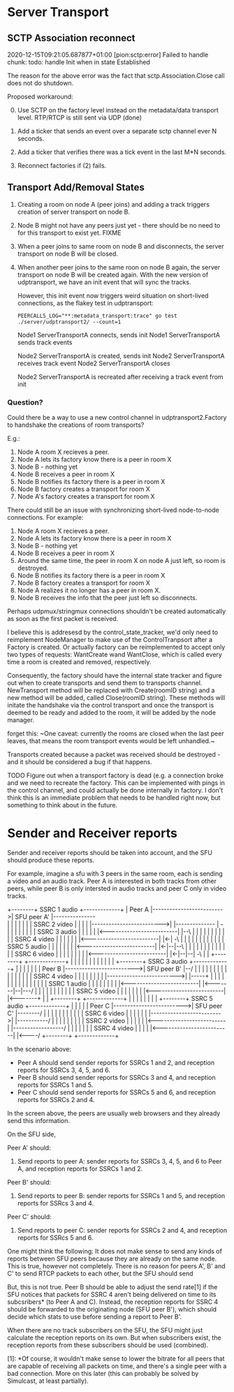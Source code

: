 # Server Transport

## SCTP Association reconnect

2020-12-15T09:21:05.687877+01:00 [pion:sctp:error] Failed to handle chunk: todo: handle Init when in state Established

The reason for the above error was the fact that sctp.Association.Close call
does not do shutdown.

Proposed workaround:

0. Use SCTP on the factory level instead on the metadata/data transport level.
   RTP/RTCP is still sent via UDP (done)

1. Add a ticker that sends an event over a separate sctp channel ever N
   seconds.
2. Add a ticker that verifies there was a tick event in the last M*N seconds.
3. Reconnect factories if (2) fails.

## Transport Add/Removal States

1. Creating a room on node A (peer joins) and adding a track triggers creation
   of server transport on node B.
2. Node B might not have any peers just yet - there should be no need to for
   this transport to exist yet. FIXME
3. When a peer joins to same room on node B and disconnects, the server
   transport on node B will be closed.
4. When another peer joins to the same roon on node B again, the server
   transport on node B will be created again. With the new version of
   udptransport, we have an init event that will sync the tracks.

   However, this init event now triggers weird situation on short-lived
   connections, as the flakey test in udptransport:

   ```console
   PEERCALLS_LOG="**:metadata_transport:trace" go test ./server/udptransport2/ --count=1
   ```

   Node1 ServerTransportA connects, sends init
   Node1 ServerTransportA sends track events

   Node2 ServerTransportA is created, sends init
   Node2 ServerTransportA receives track event
   Node2 ServerTransportA closes

   Node2 ServerTransportA is recreated after receiving a track event from init

### Question?

Could there be a way to use a new control channel in udptransport2.Factory to
handshake the creations of room transports?

E.g.:

1. Node A room X recieves a peer.
2. Node A lets its factory know there is a peer in room X
3. Node B - nothing yet
4. Node B receives a peer in room X
5. Node B notifies its factory there is a peer in room X
6. Node B factory creates a transport for room X
7. Node A's factory creates a transport for room X

There could still be an issue with synchronizing short-lived node-to-node
connections. For example:

1. Node A room X recieves a peer.
2. Node A lets its factory know there is a peer in room X
3. Node B - nothing yet
4. Node B receives a peer in room X
5. Around the same time, the peer in room X on node A just left, so room is destroyed.
6. Node B notifies its factory there is a peer in room X
7. Node B factory creates a transport for room X
8. Node A realizes it no longer has a peer in room X.
9. Node B receives the info that the peer just left so disconnects.

Perhaps udpmux/stringmux connections shouldn't be created automatically as soon
as the first packet is received.

I believe this is addresesd by the control_state_tracker, we'd only need to
reimplement NodeManager to make use of the ControlTranpsort after a Factory
is created. Or actually factory can be reimplemented to accept only two types
of requests: WantCreate wand WantClose, which is called every time a room is
created and removed, respectively.

Consequently, the factory should have the internal state tracker and figure out
when to create transports and send them to transports channel. NewTransport
method will be replaced with Create(roomID string) and a new method will be
added, called Close(roomID string). These methods will initate the handshake
via the control transport and once the transport is deemed to be ready and
added to the room, it will be added by the node manager.

forget this: ~One caveat: currently the rooms are closed when the last peer
leaves, that means the room transport events would be left unhandled.~

Transports created because a packet was received should be destroyed - and it
should be considered a bug if that happens.

TODO Figure out when a transport factory is dead (e.g. a connection broke and
we need to recreate the factory. This can be implemented with pings in the
control channel, and could actually be done internally in factory.  I don't
think this is an immediate problem that needs to be handled right now, but
something to think about in the future.

# Sender and Receiver reports

Sender and receiver reports should be taken into account, and the SFU should
produce these reports.

For example, imagine a sfu with 3 peers in the same room, each is sending a
video and an audio track. Peer A is interested in both tracks from other peers,
while peer B is only intersted in audio tracks and peer C only in video tracks.


+--------+   SSRC 1 audio           +-------------+
| Peer A |------------------------->| SFU peer A' |---------------\
|        |                          |             |               |
|        |   SSRC 2 video           |             |               |
|        |------------------------->|             |-------------- | -\
|        |                          |             |               |  |
|        |   SSRC 3 audio           |             |               |  |
|        |<-------------------------|             |--\            |  |
|        |                          |             |  |            |  |
|        |   SSRC 4 video           |             |  |            |  |
|        |<-------------------------|             |<-| -\         |  |
|        |                          |             |  |  |         |  |
|        |   SSRC 5 audio           |             |  |  |         |  |
|        |<-------------------------|             |<-|--|--\      |  |
|        |                          |             |  |  |  |      |  |
|        |   SSRC 6 video           |             |  |  |  |      |  |
|        |<-------------------------|             |<-|--|--| -\   |  |
+--------+                          +-------------+  |  |  |  |   |  |
                                                     |  |  |  |   |  |
+--------+   SSRC 3 audio           +-------------+  |  |  |  |   |  |
| Peer B |------------------------->| SFU peer B' |--/  |  |  |   |  |
|        |                          |             |     |  |  |   |  |
|        |   SSRC 4 video           |             |     |  |  |   |  |
|        |------------------------->|             |-----+  |  |   |  |
|        |                          |             |     |  |  |   |  |
|        |   SSRC 1 audio           |             |     |  |  |   |  |
|        |<-------------------------|             |<-------|--|---/  |
|        |                          |             |     |  |  |      |
|        |   SSRC 5 video           |             |     |  |  |      |
|        |<-------------------------|             |<-------+  |      |
+--------+                          +-------------+     |  |  |      |
                                                        |  |  |      |
+--------+   SSRC 5 audio           +-------------+     |  |  |      |
| Peer C |------------------------->| SFU peer C' |--------/  |      |
|        |                          |             |     |     |      |
|        |   SSRC 6 video           |             |     |     |      |
|        |------------------------->|             |-----------/      |
|        |                          |             |     |            |
|        |   SSRC 2 video           |             |     |            |
|        |<-------------------------|             |------------------/
|        |                          |             |     |
|        |   SSRC 4 video           |             |     |
|        |<-------------------------|             |<----/
+--------+                          +-------------+

In the scenario above:

- Peer A should send sender reports for SSRCs 1 and 2, and reception reports
  for SSRCs 3, 4, 5, and 6.
- Peer B should send sender reports for SSRCs 3 and 4, and reception reports
  for SSRCs 1 and 5.
- Peer C should send sender reports for SSRCs 5 and 6, and reception reports
  for SSRCs 2 and 4.

In the screen above, the peers are usually web browsers and they already send
this information.

On the SFU side,

Peer A' should:

1. Send reports to peer A: sender reports for SSRCs 3, 4, 5, and 6 to Peer
   A, and reception reports for SSRCs 1 and 2.

Peer B' should:

1. Send reports to peer B: sender reports for SSRCs 1 and 5, and reception
   reports for SSRcs 3 and 4.

Peer C' should:

1. Send reports to peer C: sender reports for SSRCs 2 and 4, and reception
   reports for SSRcs 5 and 6.


One might think the following: It does not make sense to send any kinds of
reports between SFU peers because they are already on the same node. This is
true, however not completely. There is no reason for peers A', B' and C' to
send RTCP packets to each other, but the SFU should send

But,
this is not true. Peer B should be able to adjust the send rate[1] if the SFU
notices that packets for SSRC 4 aren't being delivered on time to its
subcsribers* (to Peer A and C). Instead, the reception reports for SSRC 4
should be forwarded to the originating node (SFU peer B'), which should decide
which stats to use before sending a report to Peer B'.

When there are no track subscribers on the SFU, the SFU might just calculate
the reception reports on its own. But when subscribers exist, the reception
reports from these subscribers should be used (combined).

[1]: *Of course, it wouldn't make sense to lower the bitrate for all peers that
are capable of receiving all packets on time, and there's a single peer with a
bad connection. More on this later (this can probably be solved by Simulcast,
at least partially).
